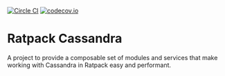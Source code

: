 [![Circle CI](https://circleci.com/gh/SmartThingsOSS/ratpack-cassandra.svg?style=svg)](https://circleci.com/gh/SmartThingsOSS/ratpack-cassandra) [![codecov.io](https://codecov.io/github/SmartThingsOSS/ratpack-cassandra/coverage.svg?branch=master)](https://codecov.io/github/SmartThingsOSS/ratpack-cassandra?branch=master)
# Ratpack Cassandra 

A project to provide a composable set of modules and services that make working with Cassandra in Ratpack easy and performant. 
